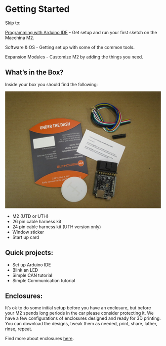 # Getting Started

Skip to:

[Programming with Arduino IDE](/m2/getting-started/arduino.md) - Get setup and run your first sketch on the Macchina M2.

Software & OS - Getting set up with some of the common tools.

Expansion Modules - Customize M2 by adding the things you need.

## What’s in the Box?
Inside your box you should find the following:


<img src="/images/WIB_UTD.png" width="640" />

- M2 (UTD or UTH)
- 26 pin cable harness kit
- 24 pin cable harness kit (UTH version only)
- Window sticker
- Start up card

## Quick projects:

- Set up Arduino IDE
- Blink an LED
- Simple CAN tutorial
- Simple Communication tutorial

## Enclosures:

It’s ok to do some initial setup before you have an enclosure, but before your M2 spends long periods in the car please consider protecting it. We have a few configurations of enclosures designed and ready for 3D printing. You can download the designs, tweak them as needed, print, share, lather, rinse, repeat.


Find more about enclosures [here](http://docs.macchina.cc/m2/technical-references/enclosures).
